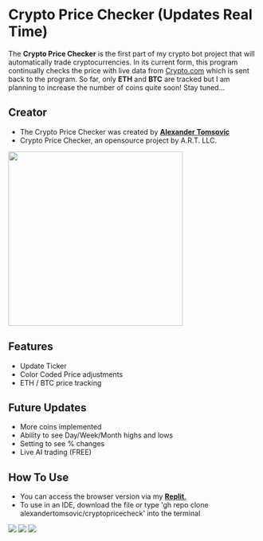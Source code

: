 # Crypto Price Checker (Updates Real Time)

The **Crypto Price Checker** is the first part of my crypto bot project that will automatically trade cryptocurrencies. In its current form, this program continually checks the price with live data from [Crypto.com](https://crypto.com) which is sent back to the program. So far, only **ETH** and **BTC** are tracked but I am planning to increase the number of coins quite soon! Stay tuned...

## Creator
- The Crypto Price Checker was created by [**Alexander Tomsovic**](github.com/alexandertomsovic)
- Crypto Price Checker, an opensource project by A.R.T. LLC.
<a target="_blank" href="https://alextomsovic1.wixsite.com/my-site">
<picture>
  <source media="(prefers-color-scheme: dark)" srcset="https://user-images.githubusercontent.com/84757117/183132203-308d3d20-a5ef-4aab-864b-2469f99e9633.jpg">
  <source media="(prefers-color-scheme: light)" srcset="https://user-images.githubusercontent.com/84757117/183132203-308d3d20-a5ef-4aab-864b-2469f99e9633.jpg">
  <img src="" width="350">
</picture>
</a>

## Features
- Update Ticker
- Color Coded Price adjustments
- ETH / BTC price tracking

## Future Updates
-  More coins implemented
-  Ability to see Day/Week/Month highs and lows
-  Setting to see % changes
-  Live AI trading (FREE)

## How To Use
- You can access the browser version via my [**Replit**.](https://replit.com/@AlexTomsovic/cryptoprices#main.py)
- To use in an IDE, download the file or type 'gh repo clone alexandertomsovic/cryptopricecheck' into the terminal

![](https://img.shields.io/static/v1?label=Repository+Status&style=flat-square&message=Active&color=brightgreen)
![](https://img.shields.io/static/v1?label=Bitcoin&logo=bitcoin&style=flat-square&message=Tracked&color=orange)
![](https://img.shields.io/static/v1?label=Ethereum&logo=ethereum&style=flat-square&message=Tracked&color=37367b)
